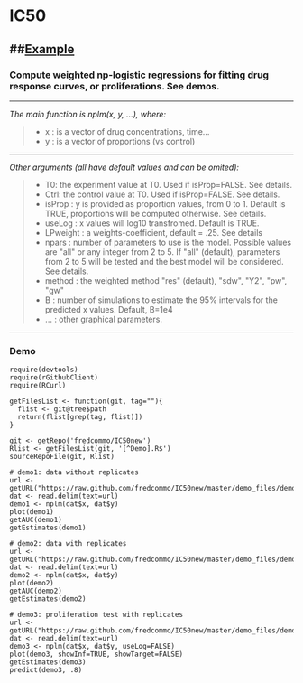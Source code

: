 [Example]: https://github.com/fredcommo/IC50new/blob/master/example.png
# IC50
##[Example]
---
### Compute weighted np-logistic regressions for fitting drug response curves, or proliferations. See demos.
---
_The main function is nplm(x, y, ...), where:_  
>- x : is a vector of drug concentrations, time...  
>- y : is a vector of proportions (vs control)

---
_Other arguments (all have default values and can be omited):_
>- T0: the experiment value at T0. Used if isProp=FALSE. See details.  
>- Ctrl: the control value at T0. Used if isProp=FALSE. See details.  
>- isProp : y is provided as proportion values, from 0 to 1. Default is TRUE, proportions will be computed otherwise. See details.  
>- useLog : x values will log10 transfromed. Default is TRUE.  
>- LPweight : a weights-coefficient, default = .25. See details  
>- npars : number of parameters to use is the model. Possible values are "all" or any integer from 2 to 5. If "all" (default), parameters from 2 to 5 will be tested and the best model will be considered. See details.  
>- method : the weighted method "res" (default), "sdw", "Y2", "pw", "gw"  
>- B : number of simulations to estimate the 95% intervals for the predicted x values. Default, B=1e4  
>- ... : other graphical parameters.  

---
### Demo

```
require(devtools)
require(rGithubClient)
require(RCurl)
```
```
getFilesList <- function(git, tag=""){
  flist <- git@tree$path
  return(flist[grep(tag, flist)])
}

git <- getRepo('fredcommo/IC50new')
Rlist <- getFilesList(git, '[^Demo].R$')
sourceRepoFile(git, Rlist)
```

```
# demo1: data without replicates
url <- getURL("https://raw.github.com/fredcommo/IC50new/master/demo_files/demo1.csv")
dat <- read.delim(text=url)
demo1 <- nplm(dat$x, dat$y)
plot(demo1)
getAUC(demo1)
getEstimates(demo1)
```

```
# demo2: data with replicates
url <- getURL("https://raw.github.com/fredcommo/IC50new/master/demo_files/demo2.csv")
dat <- read.delim(text=url)
demo2 <- nplm(dat$x, dat$y)
plot(demo2)
getAUC(demo2)
getEstimates(demo2)
```

```
# demo3: proliferation test with replicates
url <- getURL("https://raw.github.com/fredcommo/IC50new/master/demo_files/demo3.csv")
dat <- read.delim(text=url)
demo3 <- nplm(dat$x, dat$y, useLog=FALSE)
plot(demo3, showInf=TRUE, showTarget=FALSE)
getEstimates(demo3)
predict(demo3, .8)
```
